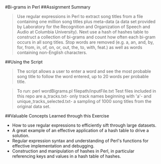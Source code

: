 #Bi-grams in Perl
##Assignment Summary
>Use regular expressions in Perl to extract song titles from a file containing one million
song titles plus meta-data (a data set provided by Laboratory for the Recognition
and Organization of Speech and Audio at Columbia University). Next use a hash of hashes table to construct a collection of bi-grams and count how often each bi-gram occurs in all song titles. Stop words are removed (e.g. a, an, and, by, for, from, in, of, on, or, out, the, to, with, feat.) as well as words containing non-English characters.

##Using the Script
>The script allows a user to enter a word and see the most probable song title to follow the word entered, up to 20 words per probable title. 

>To run: perl wordBigrams.pl filepath/inputFile.txt
Test files included in this repo are a_tracks.txt- only track names beginning with 'a'- and unique_tracks_selected.txt- a sampling of 1000 song titles from the original data set.

##Valuable Concepts Learned through this Exercise
* How to use regular expressions to efficiently sift through large datasets.
* A great example of an effective application of a hash table to drive a solution.
* Regular expression syntax and understanding of Perl's functions for effective implementation and debugging.
* Construction and manipulation of hashes in Perl, in particular referencing keys and values in a hash table of hashes.

